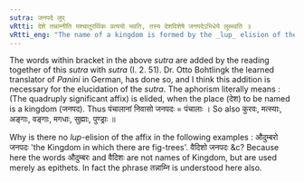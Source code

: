 ```yaml
---
sutra: जनपदे लुप्
vRtti: देशे तन्नाम्नीति यश्चातुरर्थिकः प्रत्ययो भवति, तस्य देशविशेषे जनपदेऽभिधेये लुब्भवति ॥
vRtti_eng: "The name of a kingdom is formed by the _lup_ elision of these affixes, (when the name of the people without the change of number and gender, is at the same time the name of the kingdom)."
---
```

The words within bracket in the above _sutra_ are added by the reading together of this _sutra_ with _sutra_ (I. 2. 51). Dr. Otto Bohtlingk the learned translator of _Panini_ in German, has done so, and I think this addition is necessary for the elucidation of the _sutra_. The aphorism literally means : (The quadruply significant affix) is elided, when the place (देश) to be named is a kingdom (जनपद). Thus पंचालानां निवासो जनपदः = पंचालाः । So also कुरवः, मत्स्याः, अङ्गाः, वङ्गाः, मगधाः, सुह्माः, पुण्ड्राः ॥

Why is there no _lup_-elision of the affix in the following examples : औदुम्बरो जनपदः 'the Kingdom in which there are fig-trees'. वैदिशो जनपदः &c? Because here the words औदुम्बरः and वैदिशः are not names of Kingdom, but are used merely as epithets. In fact the phrase तन्नाम्नि is understood here also.

